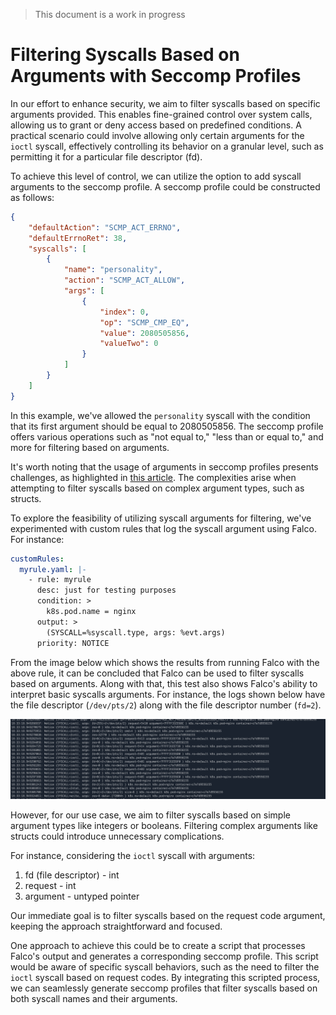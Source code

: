 > This document is a work in progress

# Filtering Syscalls Based on Arguments with Seccomp Profiles

In our effort to enhance security, we aim to filter syscalls based on specific arguments provided. This enables fine-grained control over system calls, allowing us to grant or deny access based on predefined conditions. A practical scenario could involve allowing only certain arguments for the `ioctl` syscall, effectively controlling its behavior on a granular level, such as permitting it for a particular file descriptor (fd).

To achieve this level of control, we can utilize the option to add syscall arguments to the seccomp profile. A seccomp profile could be constructed as follows:

```json
{
    "defaultAction": "SCMP_ACT_ERRNO",
    "defaultErrnoRet": 38,
    "syscalls": [
        {
            "name": "personality",
            "action": "SCMP_ACT_ALLOW",
            "args": [
                {
                    "index": 0,
                    "op": "SCMP_CMP_EQ",
                    "value": 2080505856,
                    "valueTwo": 0
                }
            ]
        }
    ]
}
```

In this example, we've allowed the `personality` syscall with the condition that its first argument should be equal to 2080505856. The seccomp profile offers various operations such as "not equal to," "less than or equal to," and more for filtering based on arguments.

It's worth noting that the usage of arguments in seccomp profiles presents challenges, as highlighted in [this article](https://lwn.net/Articles/822256/). The complexities arise when attempting to filter syscalls based on complex argument types, such as structs.

To explore the feasibility of utilizing syscall arguments for filtering, we've experimented with custom rules that log the syscall argument using Falco. For instance:

```yaml
customRules:
  myrule.yaml: |-
    - rule: myrule
      desc: just for testing purposes
      condition: >
        k8s.pod.name = nginx
      output: >
        (SYSCALL=%syscall.type, args: %evt.args)
      priority: NOTICE
```

From the image below which shows the results from running Falco with the above rule, it can be concluded that Falco can be used to filter syscalls based on arguments.
Along with that, this test also shows Falco's ability to interpret basic syscalls arguments. For instance, the logs shown below have the file descriptor (`/dev/pts/2`) along with the file descriptor number (`fd=2`).

![Test Results](https://github.com/kubevirt/k8s-seccomp-generator/blob/main/docs/filtering-syscalls-args.png?raw=true)


However, for our use case, we aim to filter syscalls based on simple argument types like integers or booleans. Filtering complex arguments like structs could introduce unnecessary complications.

For instance, considering the `ioctl` syscall with arguments:
1. fd (file descriptor) - int
2. request - int
3. argument - untyped pointer

Our immediate goal is to filter syscalls based on the request code argument, keeping the approach straightforward and focused.

One approach to achieve this could be to create a script that processes Falco's output and generates a corresponding seccomp profile. This script would be aware of specific syscall behaviors, such as the need to filter the `ioctl` syscall based on request codes. By integrating this scripted process, we can seamlessly generate seccomp profiles that filter syscalls based on both syscall names and their arguments.

